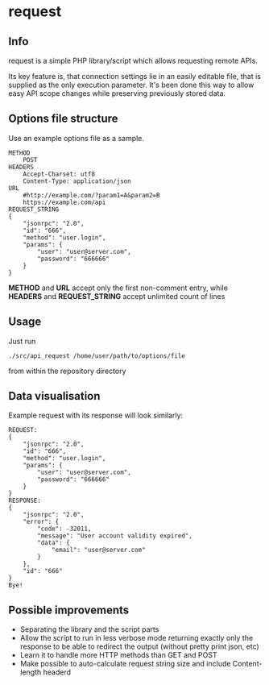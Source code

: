 # request

## Info ##
request is a simple PHP library/script which allows requesting remote APIs.

Its key feature is, that connection settings lie in an easily editable file, that is supplied as the only execution parameter. It's been done this way to allow easy API scope changes while preserving previously stored data.

## Options file structure ##
Use an example options file as a sample.

```
METHOD
	POST
HEADERS
	Accept-Charset: utf8
	Content-Type: application/json
URL
	#http://example.com/?param1=A&param2=B
	https://example.com/api
REQUEST_STRING
{
	"jsonrpc": "2.0",
	"id": "666",
	"method": "user.login",
	"params": {
		"user": "user@server.com",
		"password": "666666"
	}
}
```
**METHOD** and **URL** accept only the first non-comment entry, while
**HEADERS** and **REQUEST_STRING** accept unlimited count of lines

## Usage ##

Just run
```
./src/api_request /home/user/path/to/options/file
```
from within the repository directory

## Data visualisation ##

Example request with its response will look similarly:

```
REQUEST:
{
	"jsonrpc": "2.0",
	"id": "666",
	"method": "user.login",
	"params": {
		"user": "user@server.com",
		"password": "666666"
	}
}
RESPONSE:
{
	"jsonrpc": "2.0",
	"error": {
		"code": -32011,
		"message": "User account validity expired",
		"data": {
			"email": "user@server.com"
		}
	},
	"id": "666"
}
Bye!
```

## Possible improvements ##

* Separating the library and the script parts
* Allow the script to run in less verbose mode returning exactly only the response to be able to redirect the output (without pretty print json, etc)
* Learn it to handle more HTTP methods than GET and POST
* Make possible to auto-calculate request string size and include Content-length headerd
